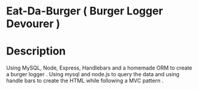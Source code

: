 # Eat-Da-Burger ( Burger Logger Devourer )

# Description
Using MySQL, Node, Express, Handlebars and a homemade ORM to create a burger logger . Using mysql and node.js to query the data and using handle bars to create the HTML while following a MVC pattern .
